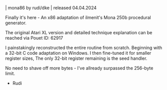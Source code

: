 | mona86 by rudi/dke
| released 04.04.2024

Finally it's here - An x86 adaptation of ilmenit's Mona 250b procedural generator.

The original Atari XL version and detailed technique explanation can be
reached via Pouet ID: 62917

I painstakingly reconstructed the entire routine from scratch.
Beginning with a 32-bit C code adaptation on Windows.
I then fine-tuned it for smaller register sizes,
The only 32-bit register remaining is the seed handler.

No need to shave off more bytes - I've allready surpassed the 256-byte limit.

- Rudi
